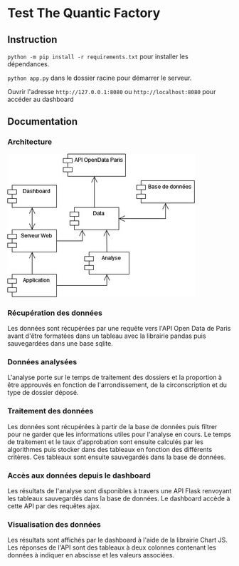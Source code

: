 # Test The Quantic Factory

## Instruction

`python -m pip install -r requirements.txt` pour installer les dépendances.

`python app.py` dans le dossier racine pour démarrer le serveur.

Ouvrir l'adresse `http://127.0.0.1:8080` ou `http://localhost:8080` pour accéder au dashboard

## Documentation

### Architecture

![architecture](img/architecture.jpg)

### Récupération des données

Les données sont récupérées par une requête vers l'API Open Data de Paris avant d'être formatées dans un tableau avec la librairie pandas puis sauvegardées dans une base sqlite.

### Données analysées

L'analyse porte sur le temps de traitement des dossiers et la proportion à être approuvés en fonction de l'arrondissement, de la circonscription et du type de dossier déposé.

### Traitement des données

Les données sont récupérées à partir de la base de données puis filtrer pour ne garder que les informations utiles pour l'analyse en cours. Le temps de traitement et le taux d'approbation sont ensuite calculés par les algorithmes puis stocker dans des tableaux en fonction des différents critères. 
Ces tableaux sont ensuite sauvegardés dans la base de données.

### Accès aux données depuis le dashboard

Les résultats de l'analyse sont disponibles à travers une API Flask renvoyant les tableaux sauvegardés dans la base de données. Le dashboard accède à cette API par des requêtes ajax.

### Visualisation des données

Les résultats sont affichés par le dashboard à l'aide de la librairie Chart JS. Les réponses de l'API sont des tableaux à deux colonnes contenant les données à indiquer en abscisse et les valeurs associées.


